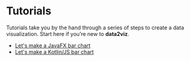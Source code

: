 # Tutorials

Tutorials take you by the hand through a series of steps to 
create a data visualization. Start here if you’re new 
to **data2viz**.


* [Let's make a JavaFX bar chart](barchart-jfx/javafx-bar-chart.md)
* [Let's make a Kotlin/JS bar chart](barchart-js/kotlinjs-bar-chart.md)

